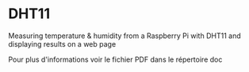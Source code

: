 DHT11
=====

Measuring temperature &amp; humidity from a Raspberry Pi with DHT11 and displaying results on a web page

Pour plus d'informations voir le fichier PDF dans le répertoire doc

